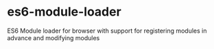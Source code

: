 # es6-module-loader
ES6 Module loader for browser with support for registering modules in advance and modifying modules
